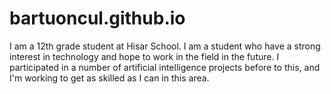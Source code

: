 # bartuoncul.github.io

I am a 12th grade student at Hisar School. I am a student who have a strong interest in technology and hope to work in the field in the future. I participated in a number of artificial intelligence projects before to this, and I'm working to get as skilled as I can in this area.

